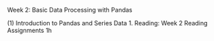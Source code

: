 Week 2: Basic Data Processing with Pandas

(1) Introduction to Pandas and Series Data
	1. Reading: Week 2 Reading Assignments		1h
